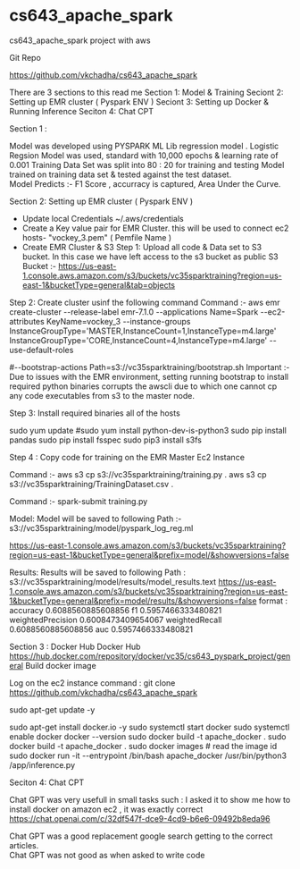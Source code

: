 # cs643_apache_spark
cs643_apache_spark project with aws 

Git Repo

https://github.com/vkchadha/cs643_apache_spark



There are 3 sections to this read me
Section 1: Model & Training 
Seciont 2: Setting up EMR cluster ( Pyspark ENV ) 
Seciont 3: Setting up Docker & Running Inference
Seciton 4: Chat CPT 



Section 1 : 

Model was developed using PYSPARK ML Lib regression model . 
Logistic Regsion Model was used, standard with 10,000 epochs & learning rate of 0.001
Training Data Set was split into 80 : 20 for training and testing
Model trained on training data set & tested against the test dataset.  
Model Predicts :- F1 Score , accurracy is captured, Area Under the Curve. 


Section 2: Setting up EMR cluster ( Pyspark ENV ) 
* Update local Credentials ~/.aws/credentials
* Create a Key value pair for EMR Cluster. this will be used to connect ec2 hosts- "vockey_3.pem" ( Pemfile Name )
* Create EMR Cluster & S3
Step 1: Upload all code & Data set to S3 bucket. In this case we have left access to the s3 bucket as public
S3 Bucket :- https://us-east-1.console.aws.amazon.com/s3/buckets/vc35sparktraining?region=us-east-1&bucketType=general&tab=objects


Step 2: Create cluster usinf the following command 
Command :- aws emr create-cluster --release-label emr-7.1.0 --applications Name=Spark --ec2-attributes KeyName=vockey_3 --instance-groups InstanceGroupType='MASTER,InstanceCount=1,InstanceType=m4.large' InstanceGroupType='CORE,InstanceCount=4,InstanceType=m4.large' --use-default-roles  


#--bootstrap-actions Path=s3://vc35sparktraining/bootstrap.sh 
Important :- Due to issues with the EMR environment, setting running bootstrap to install required python binaries corrupts the awscli due to which one cannot cp any code   executables from s3 to the master node. 

Step 3: Install required binaries all of the hosts 


sudo yum update
#sudo yum install python-dev-is-python3
sudo pip install pandas 
sudo pip install fsspec
sudo pip3 install s3fs


Step 4 : Copy code for training on the EMR Master Ec2 Instance 

Command :- 
aws s3 cp s3://vc35sparktraining/training.py .
aws s3 cp s3://vc35sparktraining/TrainingDataset.csv .

Command :- 
spark-submit training.py

Model: 
Model will be saved to following Path :- s3://vc35sparktraining/model/pyspark_log_reg.ml

https://us-east-1.console.aws.amazon.com/s3/buckets/vc35sparktraining?region=us-east-1&bucketType=general&prefix=model/&showversions=false


Results: 
Results will be saved to following Path :
s3://vc35sparktraining/model/results/model_results.text
https://us-east-1.console.aws.amazon.com/s3/buckets/vc35sparktraining?region=us-east-1&bucketType=general&prefix=model/results/&showversions=false
format :
accuracy 0.6088560885608856
f1 0.5957466333480821
weightedPrecision 0.6008473409654067
weightedRecall 0.6088560885608856
auc 0.5957466333480821




Section 3 : Docker Hub 
Docker Hub 
https://hub.docker.com/repository/docker/vc35/cs643_pyspark_project/general
Build docker image 


Log on the ec2 instance
command : 
git clone https://github.com/vkchadha/cs643_apache_spark

sudo apt-get update -y

sudo apt-get install docker.io -y
sudo systemctl start docker
sudo systemctl enable docker
docker --version
sudo docker build -t apache_docker .
sudo docker build -t apache_docker .
sudo docker images # read the image id 
sudo docker run -it --entrypoint /bin/bash apache_docker
/usr/bin/python3 /app/inference.py

Seciton 4: Chat CPT 


Chat GPT was very usefull in small tasks such : 
I asked it to show me how to install docker on amazon ec2 , it was exactly correct
https://chat.openai.com/c/32df547f-dce9-4cd9-b6e6-09492b8eda96

Chat GPT was a good replacement google search getting to the correct articles.  
Chat GPT was not good as when asked to write code


